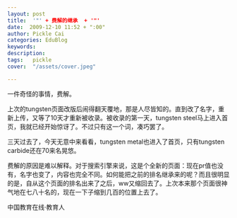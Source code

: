 ```yaml
---
layout: post  
title:  '"' + 费解的继承  + '"'
date:  2009-12-10 11:52 + ":00" 
author: Pickle Cai  
categories: EduBlog  
keywords: 
description:   
tags:	pickle   
cover:  "/assets/cover.jpeg"  

---  
```

    
一件奇怪的事情，费解。



上次的tungsten页面改版后闹得翻天覆地，那是人尽皆知的。直到改了名字，重新上传，又等了10天才重新被收录。被收录的第一天，tungsten steel马上进入首页，我就已经开始惊讶了。不过只有这一个词，凑巧罢了。



三天过去了，今天无意中来看看，tungsten metal也进入了首页，只有tungsten carbide还在70来名晃悠。



费解的原因是难以解释。对于搜索引擎来说，这是个全新的页面：现在pr值也没有，名字也变了，内容也完全不同。如何能把之前的排名继承来的呢？而且很明显的是，自从这个页面的排名出来了之后，ww又缩回去了。上次本来那个页面很神气地在七八十名的，现在一下子缩到几百的位置上去了。



		    
 中国教育在线·教育人

